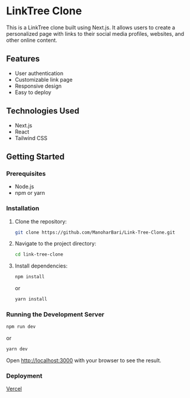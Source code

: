 # LinkTree Clone

This is a LinkTree clone built using Next.js. It allows users to create a personalized page with links to their social media profiles, websites, and other online content.

## Features

- User authentication
- Customizable link page
- Responsive design
- Easy to deploy

## Technologies Used

- Next.js
- React
- Tailwind CSS

## Getting Started

### Prerequisites

- Node.js
- npm or yarn

### Installation

1. Clone the repository:
   ```bash
   git clone https://github.com/ManoharBari/Link-Tree-Clone.git
   ```
2. Navigate to the project directory:
   ```bash
   cd link-tree-clone
   ```
3. Install dependencies:
   ```bash
   npm install
   ```
   or
   ```bash
   yarn install
   ```

### Running the Development Server

```bash
npm run dev
```

or

```bash
yarn dev
```

Open [http://localhost:3000](http://localhost:3000) with your browser to see the result.

### Deployment

[Vercel](https://vercel.com/)
